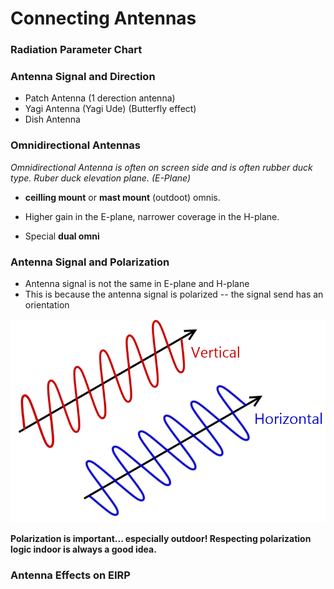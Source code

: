 # Connecting Antennas


### Radiation Parameter Chart


### Antenna Signal and Direction

- Patch Antenna (1 derection antenna)
- Yagi Antenna (Yagi Ude) (Butterfly effect)
- Dish Antenna


### Omnidirectional Antennas

*Omnidirectional Antenna is often on screen side and is often rubber duck type. Ruber duck elevation plane. (E-Plane)*

- **ceilling mount** or **mast mount** (outdoot) omnis.
- Higher gain in the E-plane, narrower coverage in the H-plane.

- Special **dual omni**


### Antenna Signal and Polarization

- Antenna signal is not the same in E-plane and H-plane
- This is because the antenna signal is polarized -- the signal send has an orientation

![Wave Polarization](https://raw.githubusercontent.com/jakiiii/WirelessNetworking/master/Images/WavePolarization.png)

**Polarization is important... especially outdoor! Respecting polarization logic indoor is always a good idea.**


### Antenna Effects on EIRP


